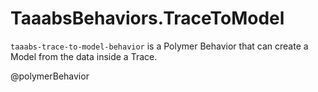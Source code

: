 # TaaabsBehaviors.TraceToModel

`taaabs-trace-to-model-behavior` is a Polymer Behavior that can create a Model from the data inside a Trace.

@polymerBehavior

